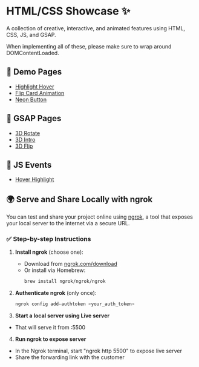 # HTML/CSS Showcase ✨

A collection of creative, interactive, and animated features using HTML, CSS, JS, and GSAP.

When implementing all of these, please make sure to wrap around DOMContentLoaded.

## 🧪 Demo Pages

- [Highlight Hover](./demos/highlight-hover.html)
- [Flip Card Animation](./demos/flip-card.html)
- [Neon Button](./demos/neon-button.html)

## 🧪 GSAP Pages
- [3D Rotate](./gsap/gsap-3d-rotate.html)
- [3D Intro](./gsap/gsap-3d-rotate.html)
- [3D Flip](./gsap/gsap-3d-rotate.html)

## 🧪 JS Events
- [Hover Highlight](./gsap/hover-highlight.html)



## 🌍 Serve and Share Locally with ngrok

You can test and share your project online using [ngrok](https://ngrok.com/), a tool that exposes your local server to the internet via a secure URL.

### ✅ Step-by-step Instructions

1. **Install ngrok** (choose one):

   - Download from [ngrok.com/download](https://ngrok.com/download)
   - Or install via Homebrew:
     ```bash
     brew install ngrok/ngrok/ngrok
     ```

2. **Authenticate ngrok** (only once):
   ```bash
   ngrok config add-authtoken <your_auth_token>

3. **Start a local server using Live server**
- That will serve it from :5500

4. **Run ngrok to expose server**
- In the Ngrok terminal, start "ngrok http 5500" to expose live server
- Share the forwarding link with the customer


